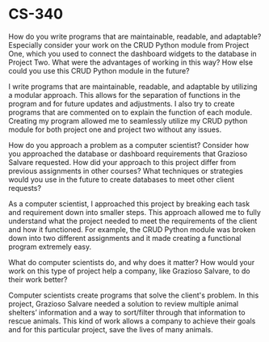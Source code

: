 # CS-340

How do you write programs that are maintainable, readable, and adaptable? Especially consider your work on the CRUD Python module from Project One, which you used to connect the dashboard widgets to the database in Project Two. What were the advantages of working in this way? How else could you use this CRUD Python module in the future?

I write programs that are maintainable, readable, and adaptable by utilizing a modular approach. This allows for the separation of functions in the program and for future updates and adjustments. I also try to create programs that are commented on to explain the function of each module. Creating my program allowed me to seamlessly utilize my CRUD python module for both project one and project two without any issues. 

How do you approach a problem as a computer scientist? Consider how you approached the database or dashboard requirements that Grazioso Salvare requested. How did your approach to this project differ from previous assignments in other courses? What techniques or strategies would you use in the future to create databases to meet other client requests?

As a computer scientist, I approached this project by breaking each task and requirement down into smaller steps. This approach allowed me to fully understand what the project needed to meet the requirements of the client and how it functioned. For example, the CRUD Python module was broken down into two different assignments and it made creating a functional program extremely easy. 

What do computer scientists do, and why does it matter? How would your work on this type of project help a company, like Grazioso Salvare, to do their work better?

Computer scientists create programs that solve the client's problem. In this project, Grazioso Salvare needed a solution to review multiple animal shelters’ information and a way to sort/filter through that information to rescue animals. This kind of work allows a company to achieve their goals and for this particular project, save the lives of many animals. 
